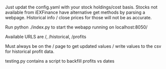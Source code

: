 Just updat the config.yaml with your stock holdings/cost basis. Stocks not available from iEXFinance have alternative get methods by parsing a webpage. Historical info / close prices for those will not be as accurate.

Run python ./index.py to start the webapp running on localhost:8050/

Available URLS are /, /historical, /profits


Must always be on the / page to get updated values / write values to the csv for historical profit data.

testing.py contains a script to backfill profits vs dates